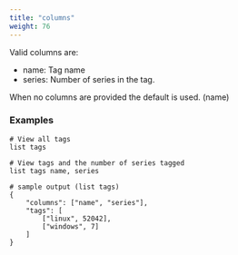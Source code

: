 ```yaml
---
title: "columns"
weight: 76
---
```


Valid columns are:

- name: Tag name
- series: Number of series in the tag.

When no columns are provided the default is used. (name)

### Examples

	# View all tags
	list tags

	# View tags and the number of series tagged
	list tags name, series

	# sample output (list tags)
	{
		"columns": ["name", "series"],
		"tags": [
			["linux", 52042],
			["windows", 7]
        ]
    }
